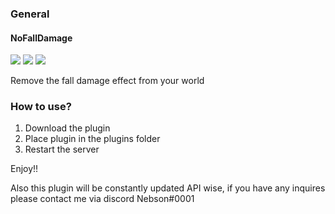 ### General
#### NoFallDamage
[![](https://poggit.pmmp.io/shield.state/NoFallDamage)](https://poggit.pmmp.io/p/NoFallDamage)
[![](https://poggit.pmmp.io/shield.api/NoFallDamage)](https://poggit.pmmp.io/p/NoFallDamage)
[![](https://poggit.pmmp.io/shield.dl.total/NoFallDamage)](https://poggit.pmmp.io/p/NoFallDamage)


Remove the fall damage effect from your world

### How to use?
 1. Download the plugin
 2. Place plugin in the plugins folder
 3. Restart the server

Enjoy!!

Also this plugin will be constantly updated API wise, if you have any inquires please contact me via discord
Nebson#0001

